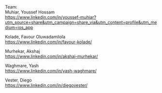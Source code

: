 
Team:\
Muhiar, Youssef Hossam\
https://www.linkedin.com/in/youssef-muhiar?utm_source=share&utm_campaign=share_via&utm_content=profile&utm_medium=ios_app

Kolade, Favour Oluwadamilola\
https://www.linkedin.com/in/favour-kolade/

Murhekar, Akshaj\
https://www.linkedin.com/in/akshaj-murhekar/

Waghmare, Yash\
https://www.linkedin.com/in/yash-waghmare/

Vester, Diego\
https://www.linkedin.com/in/diegovester/
